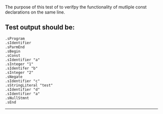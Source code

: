 The purpose of this test of to verifpy the functionality of mutliple const declarations on the same line.

Test output should be:
------------------------------
```
.sProgram
.sIdentifier
.sParmEnd
.sBegin
.sConst
.sIdentifier "a"
.sInteger "1"
.sIdentifer "b"
.sInteger "2"
.sNegate
.sIdentifier "c"
.sStringLiteral "test"
.sIdentifier "d"
.sIdentifier "a"
.sNullStmnt
.sEnd

```
-----------------------------
